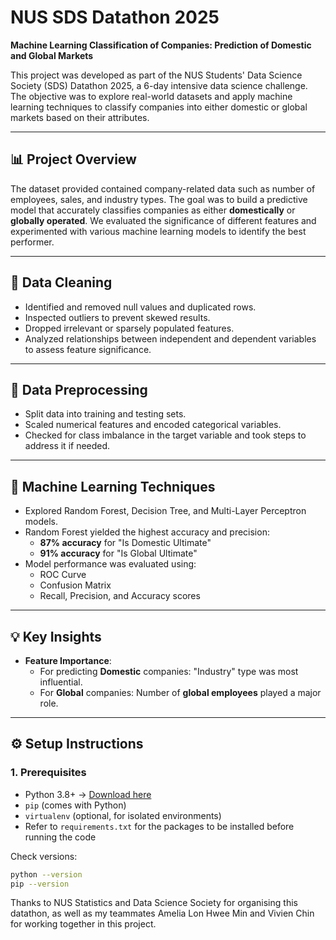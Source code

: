 # NUS SDS Datathon 2025  
**Machine Learning Classification of Companies: Prediction of Domestic and Global Markets**

This project was developed as part of the NUS Students' Data Science Society (SDS) Datathon 2025, a 6-day intensive data science challenge. The objective was to explore real-world datasets and apply machine learning techniques to classify companies into either domestic or global markets based on their attributes.

---

## 📊 Project Overview

The dataset provided contained company-related data such as number of employees, sales, and industry types. The goal was to build a predictive model that accurately classifies companies as either **domestically** or **globally operated**. We evaluated the significance of different features and experimented with various machine learning models to identify the best performer.

---

## 🧹 Data Cleaning

- Identified and removed null values and duplicated rows.
- Inspected outliers to prevent skewed results.
- Dropped irrelevant or sparsely populated features.
- Analyzed relationships between independent and dependent variables to assess feature significance.

---

## 🔧 Data Preprocessing

- Split data into training and testing sets.
- Scaled numerical features and encoded categorical variables.
- Checked for class imbalance in the target variable and took steps to address it if needed.

---

## 🤖 Machine Learning Techniques

- Explored Random Forest, Decision Tree, and Multi-Layer Perceptron models.
- Random Forest yielded the highest accuracy and precision:
  - **87% accuracy** for "Is Domestic Ultimate"
  - **91% accuracy** for "Is Global Ultimate"
- Model performance was evaluated using:
  - ROC Curve
  - Confusion Matrix
  - Recall, Precision, and Accuracy scores

---

## 💡 Key Insights

- **Feature Importance**:
  - For predicting **Domestic** companies: "Industry" type was most influential.
  - For **Global** companies: Number of **global employees** played a major role.

---

## ⚙️ Setup Instructions

### 1. Prerequisites

- Python 3.8+ → [Download here](https://www.python.org/downloads/)
- `pip` (comes with Python)
- `virtualenv` (optional, for isolated environments)
- Refer to `requirements.txt` for the packages to be installed before running the code

Check versions:
```bash
python --version
pip --version
```


Thanks to NUS Statistics and Data Science Society for organising this datathon, as well as my teammates Amelia Lon Hwee Min and Vivien Chin for working together in this project. 

